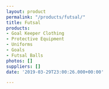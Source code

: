 ```yaml
---
layout: product
permalink: "/products/futsal/"
title: Futsal
products:
- Goal Keeper Clothing
- Protective Equipment
- Uniforms
- Goals
- Futsal Balls
photos: []
suppliers: []
date: '2019-03-29T23:00:26.000+00:00'

---
```

